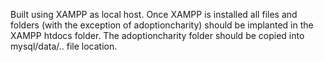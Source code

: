 Built using XAMPP as local host. Once XAMPP is installed all files and folders (with the exception of adoptioncharity) should be implanted in the XAMPP htdocs folder.
The adoptioncharity folder should be copied into mysql/data/.. file location. 
